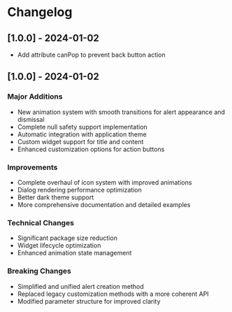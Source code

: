 # Changelog

## [1.0.0] - 2024-01-02
- Add attribute canPop to prevent back button action

## [1.0.0] - 2024-01-02

### Major Additions
- New animation system with smooth transitions for alert appearance and dismissal
- Complete null safety support implementation
- Automatic integration with application theme
- Custom widget support for title and content
- Enhanced customization options for action buttons

### Improvements
- Complete overhaul of icon system with improved animations
- Dialog rendering performance optimization
- Better dark theme support
- More comprehensive documentation and detailed examples

### Technical Changes
- Significant package size reduction
- Widget lifecycle optimization
- Enhanced animation state management

### Breaking Changes
- Simplified and unified alert creation method
- Replaced legacy customization methods with a more coherent API
- Modified parameter structure for improved clarity
